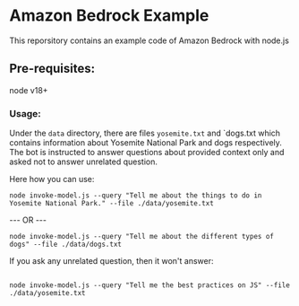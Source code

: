 # Amazon Bedrock Example

This reporsitory contains an example code of Amazon Bedrock with node.js

## Pre-requisites:

node v18+

### Usage:

Under the `data` directory, there are files `yosemite.txt` and `dogs.txt which contains information about Yosemite National Park and dogs respectively.
The bot is instructed to answer questions about provided context only and asked not to answer unrelated question.

Here how you can use:

```
node invoke-model.js --query "Tell me about the things to do in Yosemite National Park." --file ./data/yosemite.txt
```

--- OR ---

```
node invoke-model.js --query "Tell me about the different types of dogs" --file ./data/dogs.txt
```

If you ask any unrelated question, then it won't answer:

```

node invoke-model.js --query "Tell me the best practices on JS" --file ./data/yosemite.txt

```
